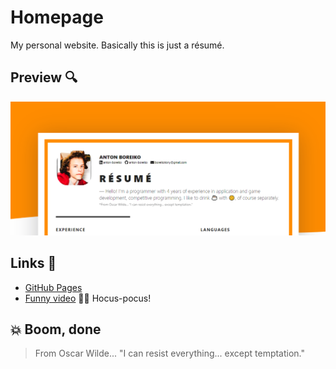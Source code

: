 # Homepage
My personal website. Basically this is just a résumé.

## Preview :mag:
![Image of the Site](https://github.com/professorik/homepage/blob/develop/assets/images/8hizJmluAV.png)

## Links :link:
- [GitHub Pages](professorik.github.io/homepage/)
- [Funny video](https://www.youtube.com/watch?v=G1IbRujko-A) :mage_man: Hocus-pocus!

## :boom: Boom, done
> From Oscar Wilde... 
> "I can resist everything... except temptation."
